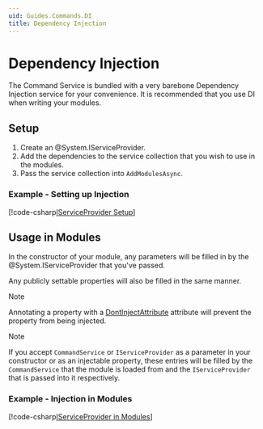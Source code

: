 ```yaml
---
uid: Guides.Commands.DI
title: Dependency Injection
---
```


# Dependency Injection

The Command Service is bundled with a very barebone Dependency
Injection service for your convenience. It is recommended that you use
DI when writing your modules.

## Setup

1. Create an @System.IServiceProvider.
2. Add the dependencies to the service collection that you wish
 to use in the modules.
3. Pass the service collection into `AddModulesAsync`.

### Example - Setting up Injection

[!code-csharp[IServiceProvider Setup](samples/dependency_map_setup.cs)]

## Usage in Modules

In the constructor of your module, any parameters will be filled in by
the @System.IServiceProvider that you've passed.

Any publicly settable properties will also be filled in the same
manner.

> [!NOTE]
> Annotating a property with a [DontInjectAttribute] attribute will
> prevent the property from being injected.

> [!NOTE]
> If you accept `CommandService` or `IServiceProvider` as a parameter
> in your constructor or as an injectable property, these entries will
> be filled by the `CommandService` that the module is loaded from and
> the `IServiceProvider` that is passed into it respectively.

### Example - Injection in Modules

[!code-csharp[IServiceProvider in Modules](samples/dependency_module.cs)]

[DontInjectAttribute]: xref:Discord.Commands.DontInjectAttribute